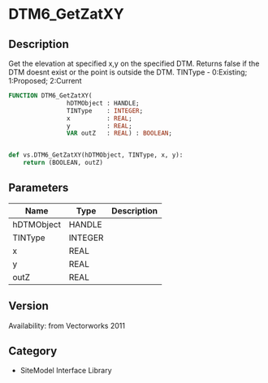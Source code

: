 # DTM6_GetZatXY

## Description
Get the elevation at specified x,y on the specified DTM. Returns false if the DTM doesnt exist or the point is outside the DTM. TINType - 0:Existing; 1:Proposed; 2:Current

```pascal
FUNCTION DTM6_GetZatXY(
				hDTMObject : HANDLE;
				TINType    : INTEGER;
				x          : REAL;
				y          : REAL;
				VAR outZ   : REAL) : BOOLEAN;
```

```python

def vs.DTM6_GetZatXY(hDTMObject, TINType, x, y):
    return (BOOLEAN, outZ)
```

## Parameters
|Name|Type|Description|
|---|---|---|
|hDTMObject|HANDLE||
|TINType|INTEGER||
|x|REAL||
|y|REAL||
|outZ|REAL||

## Version
Availability: from Vectorworks 2011
## Category
* SiteModel Interface Library

